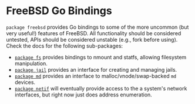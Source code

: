 # FreeBSD Go Bindings

`package freebsd` provides Go bindings to some of the more uncommon (but very useful!) features of FreeBSD. All functionality should be considered untested, APIs should be considered unstable (e.g., fork before using). Check the docs for the following sub-packages:

 * [`package fs`](http://godoc.org/github.com/lye/freebsd/fs) provides bindings to nmount and statfs, allowing filesystem manipulation.
 * [`package jail`](http://godoc.org/github.com/lye/freebsd/jail) provides an interface for creating and managing jails.
 * [`package md`](http://godoc.org/github.com/lye/freebsd/md) provides an interface to malloc/vnode/swap-backed `md` devices.
 * [`package netif`](http://godoc.org/github.com/lye/freebsd/netif) will eventually provide access to the a system's network interfaces, but right now just does address enumeration.
